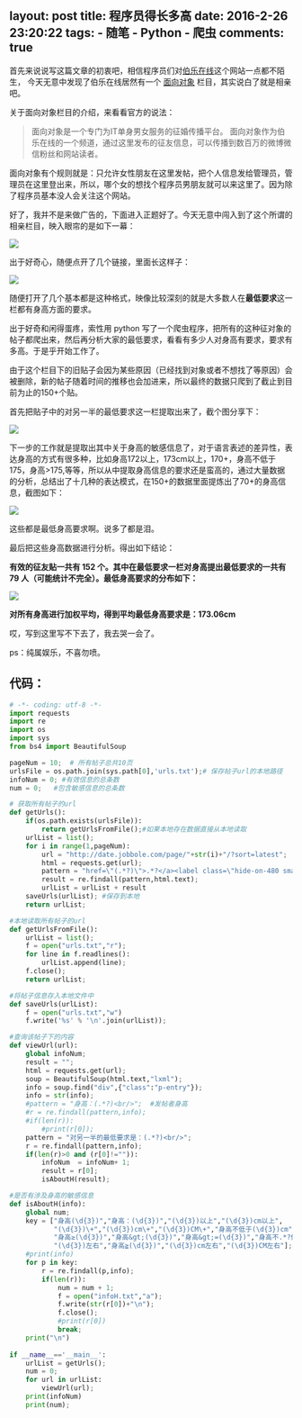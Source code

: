 layout: post
title: 程序员得长多高
date: 2016-2-26 23:20:22
tags: 
	- 随笔
	- Python
	- 爬虫
comments: true
---

首先来说说写这篇文章的初衷吧，相信程序员们对[伯乐在线](http://www.jobbole.com/)这个网站一点都不陌生， 今天无意中发现了伯乐在线居然有一个 [面向对象](http://date.jobbole.com/) 栏目，其实说白了就是相亲吧。

关于面向对象栏目的介绍，来看看官方的说法：

<!--more-->

> 面向对象是一个专门为IT单身男女服务的征婚传播平台。
面向对象作为伯乐在线的一个频道，通过这里发布的征友信息，可以传播到数百万的微博微信粉丝和网站读者。

面向对象有个规则就是：只允许女性朋友在这里发帖，把个人信息发给管理员，管理员在这里登出来，所以，哪个女的想找个程序员男朋友就可以来这里了。因为除了程序员基本没人会关注这个网站。

好了，我并不是来做广告的，下面进入正题好了。今天无意中闯入到了这个所谓的相亲栏目，映入眼帘的是如下一幕：

![](/img/articles/height-of-code1.jpg)

出于好奇心，随便点开了几个链接，里面长这样子：

![](/img/articles/height-of-code2.jpg)

随便打开了几个基本都是这种格式，映像比较深刻的就是大多数人在**最低要求**这一栏都有身高方面的要求。


出于好奇和闲得蛋疼，索性用 python 写了一个爬虫程序，把所有的这种征对象的帖子都爬出来，然后再分析大家的最低要求，看看有多少人对身高有要求，要求有多高。于是乎开始工作了。

由于这个栏目下的旧贴子会因为某些原因（已经找到对象或者不想找了等原因）会被删除，新的帖子随着时间的推移也会加进来，所以最终的数据只爬到了截止到目前为止的150+个贴。

首先把贴子中的对另一半的最低要求这一栏提取出来了，截个图分享下：

![](/img/articles/height-of-code3.jpg)

下一步的工作就是提取出其中关于身高的敏感信息了，对于语言表述的差异性，表达身高的方式有很多种，比如身高172以上，173cm以上，170+，身高不低于175，身高>175,等等，所以从中提取身高信息的要求还是蛮高的，通过大量数据的分析，总结出了十几种的表达模式，在150+的数据里面提炼出了70+的身高信息，截图如下：

![](/img/articles/height-of-code4.jpg)

这些都是最低身高要求啊。说多了都是泪。

最后把这些身高数据进行分析。得出如下结论：

**有效的征友贴一共有 152 个。其中在最低要求一栏对身高提出最低要求的一共有 79 人（可能统计不完全）。最低身高要求的分布如下：**

![](/img/articles/height-of-code5.jpg)

**对所有身高进行加权平均，得到平均最低身高要求是：173.06cm**

哎，写到这里写不下去了，我去哭一会了。

ps：纯属娱乐，不喜勿喷。


## 代码： ##
```python
# -*- coding: utf-8 -*- 
import requests
import re
import os
import sys
from bs4 import BeautifulSoup

pageNum = 10;  # 所有帖子总共10页
urlsFile = os.path.join(sys.path[0],'urls.txt');# 保存帖子url的本地路径
infoNum = 0; #有效信息的总条数
num = 0;   #包含敏感信息的总条数

# 获取所有帖子的url
def getUrls():
    if(os.path.exists(urlsFile)):
        return getUrlsFromFile();#如果本地存在数据直接从本地读取
    urlList = list();
    for i in range(1,pageNum):
        url = "http://date.jobbole.com/page/"+str(i)+"/?sort=latest";
        html = requests.get(url);
        pattern = "href=\"(.*?)\">.*?</a><label class=\"hide-on-480 small-domain-url\"></label>";
        result = re.findall(pattern,html.text);
        urlList = urlList + result
    saveUrls(urlList); #保存到本地
    return urlList;

#本地读取所有帖子的url
def getUrlsFromFile():
    urlList = list();
    f = open("urls.txt","r");
    for line in f.readlines():
        urlList.append(line);
    f.close();
    return urlList;

#将帖子信息存入本地文件中
def saveUrls(urlList):
    f = open("urls.txt","w")
    f.write('%s' % '\n'.join(urlList));

#查询该帖子下的内容
def viewUrl(url):
    global infoNum;
    result = "";
    html = requests.get(url);
    soup = BeautifulSoup(html.text,"lxml");
    info = soup.find("div",{"class":"p-entry"});
    info = str(info);
    #pattern = "身高：(.*?)<br/>";  #发帖者身高
    #r = re.findall(pattern,info);
    #if(len(r)):
        #print(r[0]);
    pattern = "对另一半的最低要求是：(.*?)<br/>";
    r = re.findall(pattern,info);
    if(len(r)>0 and (r[0]!="")):
        infoNum  = infoNum+ 1;
        result = r[0];
        isAboutH(result);

#是否有涉及身高的敏感信息
def isAboutH(info):
    global num;
    key = ["身高(\d{3})","身高：(\d{3})","(\d{3})以上","(\d{3})cm以上",
           "(\d{3})\+","(\d{3})cm\+","(\d{3})CM\+","身高不低于(\d{3})cm",
           "身高≥(\d{3})","身高&gt;(\d{3})","身高&gt;=(\d{3})","身高不.*?低于(\d{3})",
           "(\d{3})左右","身高≧(\d{3})","(\d{3})cm左右","(\d{3})CM左右"];
    #print(info)
    for p in key:
        r = re.findall(p,info);
        if(len(r)):
            num = num + 1;
            f = open("infoH.txt","a");
            f.write(str(r[0])+"\n");
            f.close();
            #print(r[0])
            break;
    print("\n")
    
if __name__=='__main__':
    urlList = getUrls();
    num = 0;
    for url in urlList:
        viewUrl(url);
    print(infoNum)
    print(num);
    
```